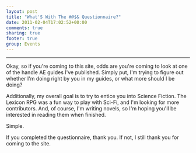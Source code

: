 ```yaml
---
layout: post
title: "What'S With The #@$& Questionnaire?"
date: 2011-02-04T17:02:52+00:00
comments: true
sharing: true
footer: true
group: Events
---
```


****
<a name='teaser'></a>
Okay, so if you're coming to this site, odds are you're coming to look at one of the handle AE guides I've published. Simply put, I'm trying to figure out whether I'm doing right by you in my guides, or what more should I be doing?

Additionally, my overall goal is to try to entice you into Science Fiction. The Lexicon RPG was a fun way to play with Sci-Fi, and I'm looking for more contributors. And, of course, I'm writing novels, so I'm hoping you'll be interested in reading them when finished.

Simple.

If you completed the questionnaire, thank you. If not, I still thank you for coming to the site.
<a name='body'></a>
